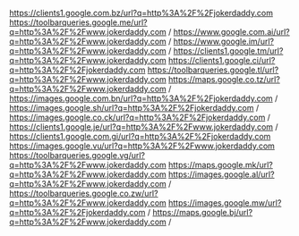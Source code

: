 https://clients1.google.com.bz/url?q=http%3A%2F%2Fjokerdaddy.com 
https://toolbarqueries.google.me/url?q=http%3A%2F%2Fwww.jokerdaddy.com /
https://www.google.com.ai/url?q=http%3A%2F%2Fwww.jokerdaddy.com /
https://www.google.im/url?q=http%3A%2F%2Fwww.jokerdaddy.com /
https://clients1.google.tm/url?q=http%3A%2F%2Fwww.jokerdaddy.com 
https://clients1.google.ci/url?q=http%3A%2F%2Fjokerdaddy.com 
https://toolbarqueries.google.tl/url?q=http%3A%2F%2Fwww.jokerdaddy.com 
https://maps.google.co.tz/url?q=http%3A%2F%2Fwww.jokerdaddy.com /
https://images.google.com.bn/url?q=http%3A%2F%2Fjokerdaddy.com /
https://images.google.sh/url?q=http%3A%2F%2Fjokerdaddy.com /
https://images.google.co.ck/url?q=http%3A%2F%2Fjokerdaddy.com /
https://clients1.google.je/url?q=http%3A%2F%2Fwww.jokerdaddy.com /
https://clients1.google.com.gi/url?q=http%3A%2F%2Fjokerdaddy.com 
https://images.google.vu/url?q=http%3A%2F%2Fwww.jokerdaddy.com 
https://toolbarqueries.google.vg/url?q=http%3A%2F%2Fwww.jokerdaddy.com 
https://maps.google.mk/url?q=http%3A%2F%2Fwww.jokerdaddy.com 
https://images.google.al/url?q=http%3A%2F%2Fwww.jokerdaddy.com /
https://toolbarqueries.google.co.zw/url?q=http%3A%2F%2Fwww.jokerdaddy.com 
https://images.google.mw/url?q=http%3A%2F%2Fjokerdaddy.com /
https://maps.google.bj/url?q=http%3A%2F%2Fwww.jokerdaddy.com /
